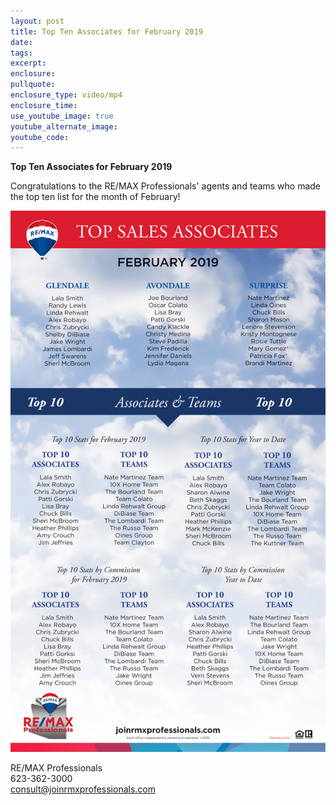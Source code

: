 ```yaml
---
layout: post
title: Top Ten Associates for February 2019
date:
tags:
excerpt:
enclosure:
pullquote:
enclosure_type: video/mp4
enclosure_time:
use_youtube_image: true
youtube_alternate_image:
youtube_code:
---
```


**Top Ten Associates for February 2019**

Congratulations to the RE/MAX Professionals' agents and teams who made the top ten list for the month of February!

![](/uploads/190308-top10-feb19-v1.jpg)

RE/MAX Professionals<br>623-362-3000<br>consult@joinrmxprofessionals.com